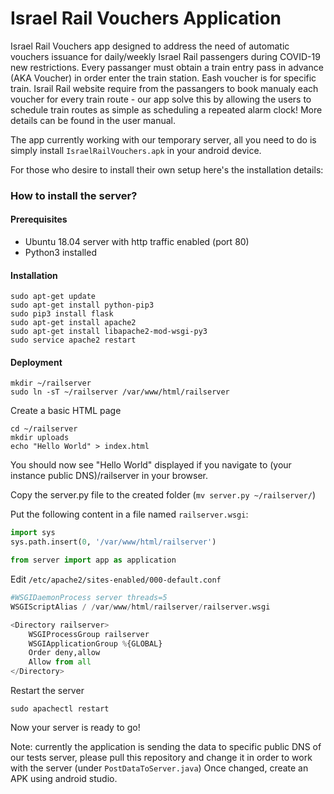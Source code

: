 # Israel Rail Vouchers Application

Israel Rail Vouchers app designed to address the need of automatic vouchers issuance for daily/weekly Israel Rail passengers during COVID-19 new restrictions.
Every passanger must obtain a train entry pass in advance (AKA Voucher) in order enter the train station. Eash voucher is for specific train.
Israil Rail website require from the passangers to book manualy each voucher for every train route -
our app solve this by allowing the users to schedule train routes as simple as scheduling a repeated alarm clock!
More details can be found in the user manual.

The app currently working with our temporary server, all you need to do is simply install `IsraelRailVouchers.apk` in your android device.

For those who desire to install their own setup here's the installation details:

### How to install the server?

#### Prerequisites
* Ubuntu 18.04 server with http traffic enabled (port 80)
* Python3 installed


#### Installation

    sudo apt-get update
    sudo apt-get install python-pip3
    sudo pip3 install flask
    sudo apt-get install apache2
    sudo apt-get install libapache2-mod-wsgi-py3
    sudo service apache2 restart

#### Deployment

    mkdir ~/railserver
    sudo ln -sT ~/railserver /var/www/html/railserver
    
Create a basic HTML page

    cd ~/railserver
    mkdir uploads
    echo "Hello World" > index.html

You should now see "Hello World" displayed if you navigate to (your instance public DNS)/railserver in your browser.

Copy the server.py file to the created folder (`mv server.py ~/railserver/`)

Put the following content in a file named `railserver.wsgi`:
```python
import sys
sys.path.insert(0, '/var/www/html/railserver')

from server import app as application
```

Edit `/etc/apache2/sites-enabled/000-default.conf`

```python
#WSGIDaemonProcess server threads=5
WSGIScriptAlias / /var/www/html/railserver/railserver.wsgi

<Directory railserver>
    WSGIProcessGroup railserver
    WSGIApplicationGroup %{GLOBAL}
    Order deny,allow
    Allow from all
</Directory>
```

Restart the server

    sudo apachectl restart

Now your server is ready to go!

Note: currently the application is sending the data to specific public DNS of our tests server, please pull this repository and change it in order to work with the server (under `PostDataToServer.java`)
Once changed, create an APK using android studio.


